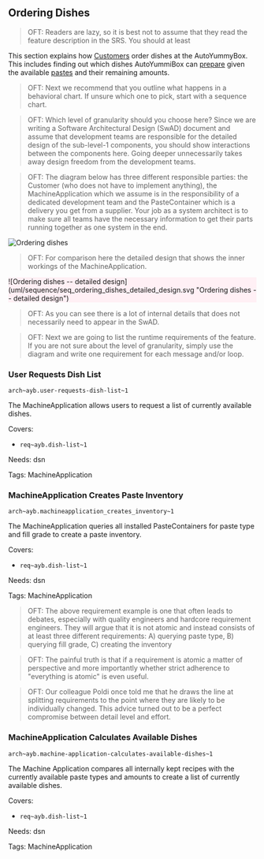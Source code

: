 <!--
  #%L
  OpenFastTrace
  %%
  Copyright (C) 2018 itsallcode.org
  %%
  This document is based on https://arc42.org by Dr. G. Starke & Dr. P. Hruschka
  with modifications and additions from itsallcode.org, licensed under CC-BY-SA 4.0
  #L%
  -->

## Ordering Dishes

> OFT: Readers are lazy, so it is best not to assume that they read the feature description in the SRS. You should at least 

This section explains how [Customers](../introduction#customer) order dishes at the AutoYummyBox. This includes finding out which dishes AutoYummiBox can [prepare](preparing_dishes.md) given the available [pastes](../glossary.md#paste) and their remaining amounts.

> OFT: Next we recommend that you outline what happens in a behavioral chart. If unsure which one to pick, start with a sequence chart.

> OFT: Which level of granularity should you choose here? Since we are writing a Software Architectural Design (SwAD) document and assume that development teams are responsible for the detailed design of the sub-level-1 components, you should show interactions between the components here. Going deeper unnecessarily takes away design freedom from the development teams.

> OFT: The diagram below has three different responsible parties: the Customer (who does not have to implement anything), the MachineApplication which we assume is in the responsibility of a dedicated development team and the PasteContainer which is a delivery you get from a supplier. Your job as a system architect is to make sure all teams have the necessary information to get their parts running together as one system in the end. 

![Ordering dishes](uml/sequence/seq_ordering_dishes.svg "Ordering dishes")

> OFT: For comparison here the detailed design that shows the inner workings of the MachineApplication.

<div style="background: lavenderblush;">
![Ordering dishes -- detailed design](uml/sequence/seq_ordering_dishes_detailed_design.svg "Ordering dishes -- detailed design")
</div>

> OFT: As you can see there is a lot of internal details that does not necessarily need to appear in the SwAD.

> OFT: Next we are going to list the runtime requirements of the feature. If you are not sure about the level of granularity, simply use the diagram and write one requirement for each message and/or loop.

### User Requests Dish List
`arch~ayb.user-requests-dish-list~1`

The MachineApplication allows users to request a list of currently available dishes.

Covers:

* `req~ayb.dish-list~1`

Needs: dsn

Tags: MachineApplication

### MachineApplication Creates Paste Inventory
`arch~ayb.machineapplication_creates_inventory~1`

The MachineApplication queries all installed PasteContainers for paste type and fill grade to create a paste inventory.

Covers:

* `req~ayb.dish-list~1`

Needs: dsn

Tags: MachineApplication

> OFT: The above requirement example is one that often leads to debates, especially with quality engineers and hardcore requirement engineers. They will argue that it is not atomic and instead consists of at least three different requirements: A) querying paste type, B) querying fill grade, C) creating the inventory

> OFT: The painful truth is that if a requirement is atomic a matter of perspective and more importantly whether strict adherence to "everything is atomic" is even useful.

> OFT: Our colleague Poldi once told me that he draws the line at splitting requirements to the point where they are likely to be individually changed. This advice turned out to be a perfect compromise between detail level and effort.

### MachineApplication Calculates Available Dishes
`arch~ayb.machine-application-calculates-available-dishes~1`

The Machine Application compares all internally kept recipes with the currently available paste types and amounts to create a list of currently available dishes.

Covers:

* `req~ayb.dish-list~1`

Needs: dsn

Tags: MachineApplication
